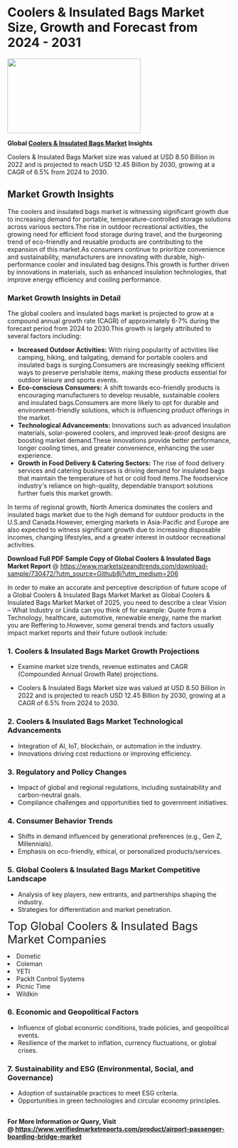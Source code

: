 <H1>Coolers & Insulated Bags Market Size, Growth and Forecast from 2024 - 2031</H1><img class="aligncenter size-medium wp-image-584254" src="https://thirdeyenews.in/wp-content/uploads/2024/09/Global-Market-Research-300x168.jpeg" alt="" width="300" height="168" /><p><strong>Global&nbsp;<a href="https://www.marketsizeandtrends.com/download-sample/730472/?utm_source=Github8j?utm_medium=206">Coolers & Insulated Bags Market</a> Insights</strong></p><p>Coolers & Insulated Bags Market size was valued at USD 8.50 Billion in 2022 and is projected to reach USD 12.45 Billion by 2030, growing at a CAGR of 6.5% from 2024 to 2030.</p><p><h2>Market Growth Insights</h2> <p>The coolers and insulated bags market is witnessing significant growth due to increasing demand for portable, temperature-controlled storage solutions across various sectors.The rise in outdoor recreational activities, the growing need for efficient food storage during travel, and the burgeoning trend of eco-friendly and reusable products are contributing to the expansion of this market.As consumers continue to prioritize convenience and sustainability, manufacturers are innovating with durable, high-performance cooler and insulated bag designs.This growth is further driven by innovations in materials, such as enhanced insulation technologies, that improve energy efficiency and cooling performance.</p> <h3>Market Growth Insights in Detail</h3> <p>The global coolers and insulated bags market is projected to grow at a compound annual growth rate (CAGR) of approximately 6-7% during the forecast period from 2024 to 2030.This growth is largely attributed to several factors including:</p> <ul> <li><strong>Increased Outdoor Activities:</strong> With rising popularity of activities like camping, hiking, and tailgating, demand for portable coolers and insulated bags is surging.Consumers are increasingly seeking efficient ways to preserve perishable items, making these products essential for outdoor leisure and sports events.</li> <li><strong>Eco-conscious Consumers:</strong> A shift towards eco-friendly products is encouraging manufacturers to develop reusable, sustainable coolers and insulated bags.Consumers are more likely to opt for durable and environment-friendly solutions, which is influencing product offerings in the market.</li> <li><strong>Technological Advancements:</strong> Innovations such as advanced insulation materials, solar-powered coolers, and improved leak-proof designs are boosting market demand.These innovations provide better performance, longer cooling times, and greater convenience, enhancing the user experience.</li> <li><strong>Growth in Food Delivery & Catering Sectors:</strong> The rise of food delivery services and catering businesses is driving demand for insulated bags that maintain the temperature of hot or cold food items.The foodservice industry's reliance on high-quality, dependable transport solutions further fuels this market growth.</li> </ul> <p>In terms of regional growth, North America dominates the coolers and insulated bags market due to the high demand for outdoor products in the U.S.and Canada.However, emerging markets in Asia-Pacific and Europe are also expected to witness significant growth due to increasing disposable incomes, changing lifestyles, and a greater interest in outdoor recreational activities.</p> <p><span class=""><strong>Download Full PDF Sample Copy of Global Coolers & Insulated Bags Market Report</strong> @ <a href="https://www.marketsizeandtrends.com/download-sample/730472/?utm_source=Github8j?utm_medium=206" target="_blank">https://www.marketsizeandtrends.com/download-sample/730472/?utm_source=Github8j?utm_medium=206</a></span></p><p>In order to make an accurate and perceptive description of future scope of a Global&nbsp;Coolers & Insulated Bags Market Market as Global&nbsp;Coolers & Insulated Bags Market Market of 2025, you need to describe a clear Vision &ndash; What Industry or Linda can you think of for example: Quote from a Technology, healthcare, automotive, renewable energy, name the market you are Reffering to.However, some general trends and factors usually impact market reports and their future outlook include:</p><h3>1.&nbsp;<strong>Coolers & Insulated Bags Market Growth Projections</strong></h3><ul><li>Examine market size trends, revenue estimates and CAGR (Compounded Annual Growth Rate) projections.</li><li><p>Coolers & Insulated Bags Market size was valued at USD 8.50 Billion in 2022 and is projected to reach USD 12.45 Billion by 2030, growing at a CAGR of 6.5% from 2024 to 2030.</p></li></ul><h3>2.&nbsp;<strong>Coolers & Insulated Bags Market Technological Advancements</strong></h3><ul><li>Integration of AI, IoT, blockchain, or automation in the industry.</li><li>Innovations driving cost reductions or improving efficiency.</li></ul><h3>3.&nbsp;<strong>Regulatory and Policy Changes</strong></h3><ul><li>Impact of global and regional regulations, including sustainability and carbon-neutral goals.</li><li>Compliance challenges and opportunities tied to government initiatives.</li></ul><h3>4.&nbsp;<strong>Consumer Behavior Trends</strong></h3><ul><li>Shifts in demand influenced by generational preferences (e.g., Gen Z, Millennials).</li><li>Emphasis on eco-friendly, ethical, or personalized products/services.</li></ul><h3>5.&nbsp;<strong>Global Coolers & Insulated Bags Market Competitive Landscape</strong></h3><ul><li>Analysis of key players, new entrants, and partnerships shaping the industry.</li><li>Strategies for differentiation and market penetration.</li></ul><p data-pm-slice="1 1 []"><span style="color: inherit; font-family: inherit; font-size: 25px;">Top Global Coolers & Insulated Bags Market Companies</span></p><div class="" data-test-id=""><p><li>Dometic</li><li> Coleman</li><li> YETI</li><li> PackIt Control Systems</li><li> Picnic Time</li><li> Wildkin</li></p></div><h3>6.&nbsp;<strong>Economic and Geopolitical Factors</strong></h3><ul><li>Influence of global economic conditions, trade policies, and geopolitical events.</li><li>Resilience of the market to inflation, currency fluctuations, or global crises.</li></ul><h3>7.&nbsp;<strong>Sustainability and ESG (Environmental, Social, and Governance)</strong></h3><ul><li>Adoption of sustainable practices to meet ESG criteria.</li><li>Opportunities in green technologies and circular economy principles.</li></ul><h2><strong style="font-size: 14px;">For More Information or Query, Visit @&nbsp;</strong><a style="background-color: #ffffff; font-size: 14px;" href="https://www.marketsizeandtrends.com/report/coolers-and-insulated-bags-market/" target="_blank">https://www.verifiedmarketreports.com/product/airport-passenger-boarding-bridge-market</a></h2>